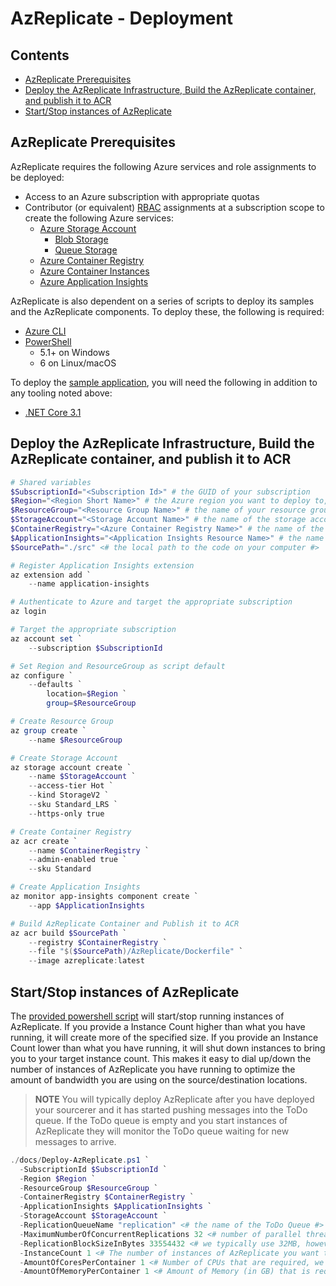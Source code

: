 # AzReplicate - Deployment <!-- omit in toc -->

## Contents <!-- omit in toc -->
- [AzReplicate Prerequisites](#azreplicate-prerequisites)
- [Deploy the AzReplicate Infrastructure, Build the AzReplicate container, and publish it to ACR](#deploy-the-azreplicate-infrastructure-build-the-azreplicate-container-and-publish-it-to-acr)
- [Start/Stop instances of AzReplicate](#startstop-instances-of-azreplicate)

## AzReplicate Prerequisites

AzReplicate requires the following Azure services and role assignments to be deployed:

- Access to an Azure subscription with appropriate quotas
- Contributor (or equivalent) [RBAC](https://docs.microsoft.com/azure/role-based-access-control/overview) assignments at a subscription scope to create the following Azure services:
  - [Azure Storage Account](https://azure.microsoft.com/services/storage/)
    - [Blob Storage](https://azure.microsoft.com/services/storage/blobs/)
    - [Queue Storage](https://azure.microsoft.com/services/storage/queues/)
  - [Azure Container Registry](https://azure.microsoft.com/services/container-registry/)
  - [Azure Container Instances](https://azure.microsoft.com/services/container-instances/)
  - [Azure Application Insights](https://docs.microsoft.com/azure/azure-monitor/app/app-insights-overview)

AzReplicate is also dependent on a series of scripts to deploy its samples and the AzReplicate components. To deploy these, the following is required:

- [Azure CLI](https://docs.microsoft.com/cli/azure/what-is-azure-cli?view=azure-cli-latest)
- [PowerShell](https://docs.microsoft.com/powershell/scripting/overview?view=powershell-7)
  - 5.1+ on Windows
  - 6 on Linux/macOS

To deploy the [sample application](./samples.md), you will need the following in addition to any tooling noted above:

- [.NET Core 3.1](https://dotnet.microsoft.com/download/dotnet-core/3.1)

## Deploy the AzReplicate Infrastructure, Build the AzReplicate container, and publish it to ACR

``` PowerShell
# Shared variables
$SubscriptionId="<Subscription Id>" # the GUID of your subscription
$Region="<Region Short Name>" # the Azure region you want to deploy to, pick one that has all the available services and preferably the same one as the destination storage accounts
$ResourceGroup="<Resource Group Name>" # the name of your resource group, unique in your subscription
$StorageAccount="<Storage Account Name>" # the name of the storage account you want to create for the queues and logs, it needs to be globally unique, just the name not the URL.
$ContainerRegistry="<Azure Container Registry Name>" # the name of the container registry you want to create, globally unique, just the name not the URL
$ApplicationInsights="<Application Insights Resource Name>" # the name of the Application Insights instance you want to create
$SourcePath="./src" <# the local path to the code on your computer #>

# Register Application Insights extension
az extension add `
    --name application-insights

# Authenticate to Azure and target the appropriate subscription
az login

# Target the appropriate subscription
az account set `
    --subscription $SubscriptionId

# Set Region and ResourceGroup as script default
az configure `
    --defaults `
        location=$Region `
        group=$ResourceGroup 

# Create Resource Group
az group create `
    --name $ResourceGroup

# Create Storage Account
az storage account create `
    --name $StorageAccount `
    --access-tier Hot `
    --kind StorageV2 `
    --sku Standard_LRS `
    --https-only true

# Create Container Registry
az acr create `
    --name $ContainerRegistry `
    --admin-enabled true `
    --sku Standard

# Create Application Insights
az monitor app-insights component create `
    --app $ApplicationInsights

# Build AzReplicate Container and Publish it to ACR
az acr build $SourcePath `
    --registry $ContainerRegistry `
    --file "$($SourcePath)/AzReplicate/Dockerfile" `
    --image azreplicate:latest

```

## Start/Stop instances of AzReplicate

The [provided powershell script](Deploy-AzReplicate.ps1) will start/stop running instances of AzReplicate. If you provide a Instance Count higher than what you have running, it will create more of the specified size. If you provide an Instance Count lower than what you have running, it will shut down instances to bring you to your target instance count. This makes it easy to dial up/down the number of instances of AzReplicate you have running to optimize the amount of bandwidth you are using on the source/destination locations. 

> **NOTE** You will typically deploy AzReplicate after you have deployed your sourcerer and it has started pushing messages into the ToDo queue. If the ToDo queue is empty and you start instances of AzReplicate they will monitor the ToDo queue waiting for new messages to arrive. 

```powershell
./docs/Deploy-AzReplicate.ps1 `
  -SubscriptionId $SubscriptionId `
  -Region $Region `
  -ResourceGroup $ResourceGroup `
  -ContainerRegistry $ContainerRegistry `
  -ApplicationInsights $ApplicationInsights `
  -StorageAccount $StorageAccount `
  -ReplicationQueueName "replication" <# the name of the ToDo Queue #> `
  -MaximumNumberOfConcurrentReplications 32 <# number of parallel threads to use inside of each instance of AzReplicate, we typically use 32 #> `
  -ReplicationBlockSizeInBytes 33554432 <# we typically use 32MB, however choose a block size that makes sense for the size of the files you are replicating - too big and any transient errors will require longer to retry - too small and you will accrue more transaction charges #> `
  -InstanceCount 1 <# The number of instances of AzReplicate you want to run #> `
  -AmountOfCoresPerContainer 1 <# Number of CPUs that are required, we typically use 1 to keep costs low #> `
  -AmountOfMemoryPerContainer 1 <# Amount of Memory (in GB) that is required, we typically use 1 to keep costs low #>

```
